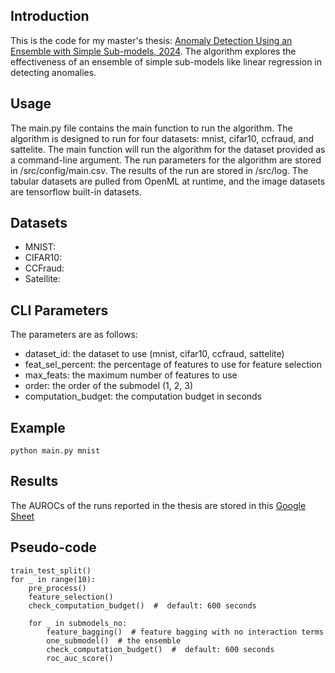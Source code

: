 ## Introduction
This is the code for my master's thesis: <a href="Master Thesis with affidavit.pdf">Anomaly Detection Using an Ensemble with Simple Sub-models, 2024</a>.
The algorithm explores the effectiveness of an ensemble of simple sub-models like linear regression in detecting anomalies.

## Usage
The main.py file contains the main function to run the algorithm. The algorithm is designed to run for four datasets: mnist, cifar10, ccfraud, and sattelite. The main function will run the algorithm for the dataset provided as a command-line argument. The run parameters for the algorithm are stored in /src/config/main.csv. The results of the run are stored in /src/log. The tabular datasets are pulled from OpenML at runtime, and the image datasets are tensorflow built-in datasets.

## Datasets
- MNIST:
- CIFAR10: 
- CCFraud:
- Satellite: 

## CLI Parameters
The parameters are as follows:
- dataset_id: the dataset to use (mnist, cifar10, ccfraud, sattelite)
- feat_sel_percent: the percentage of features to use for feature selection
- max_feats: the maximum number of features to use
- order: the order of the submodel (1, 2, 3)
- computation_budget: the computation budget in seconds

## Example
```
python main.py mnist
```

## Results
The AUROCs of the runs reported in the thesis are stored in this <a href="https://docs.google.com/spreadsheets/d/1lLax3dy0JjQOxW_wwGM35UwRHdO8CJlR9QSlvxNbVNc/edit?usp=sharing">Google Sheet</a>


## Pseudo-code
```
train_test_split()
for _ in range(10):
    pre_process()
    feature_selection()
    check_computation_budget()  #  default: 600 seconds

    for _ in submodels_no:
        feature_bagging()  # feature bagging with no interaction terms
        one_submodel()  # the ensemble
        check_computation_budget()  #  default: 600 seconds
        roc_auc_score()

```